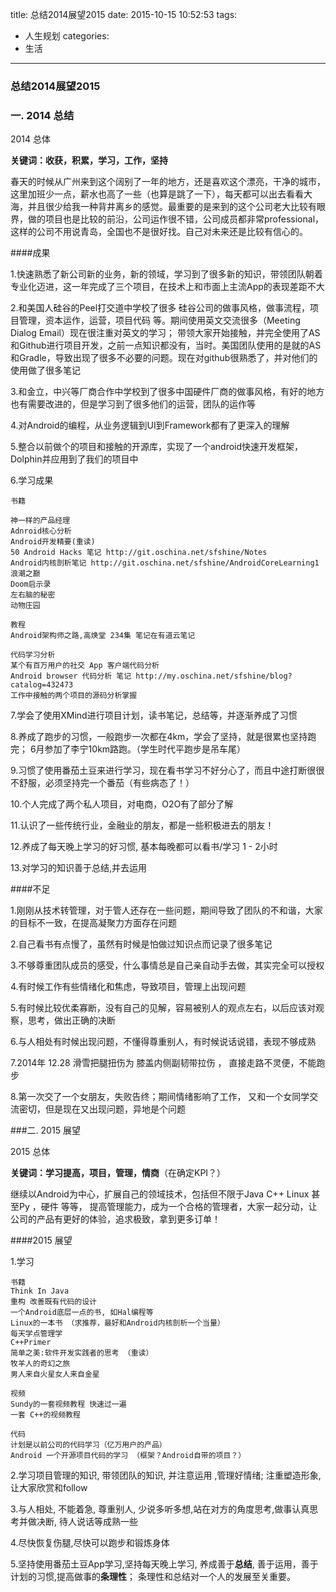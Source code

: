 title: 总结2014展望2015
date: 2015-10-15 10:52:53
tags:
- 人生规划
categories:
- 生活
---
### 总结2014展望2015

### 一. 2014 总结

2014 总体 

**关键词：收获，积累，学习，工作，坚持**

春天的时候从广州来到这个阔别了一年的地方，还是喜欢这个漂亮，干净的城市，这里加班少一点，薪水也高了一些（也算是跳了一下），每天都可以出去看看大海，并且很少给我一种背井离乡的感觉。最重要的是来到的这个公司老大比较有眼界，做的项目也是比较的前沿，公司运作很不错，公司成员都非常professional，这样的公司不用说青岛，全国也不是很好找。自己对未来还是比较有信心的。

####成果

1.快速熟悉了新公司新的业务，新的领域，学习到了很多新的知识，带领团队朝着专业化迈进，这一年完成了三个项目，在技术上和市面上主流App的表现差距不大

2.和美国人硅谷的Peel打交道中学校了很多 硅谷公司的做事风格，做事流程，项目管理，资本运作，运营，项目代码 等。期间使用英文交流很多（Meeting Dialog Email）现在很注重对英文的学习；
带领大家开始接触，并完全使用了AS和Github进行项目开发，之前一点知识都没有，当时。美国团队使用的是就的AS和Gradle，导致出现了很多不必要的问题。现在对github很熟悉了，并对他们的使用做了很多笔记

3.和金立，中兴等厂商合作中学校到了很多中国硬件厂商的做事风格，有好的地方也有需要改进的，但是学习到了很多他们的运营，团队的运作等

4.对Android的编程，从业务逻辑到UI到Framework都有了更深入的理解

5.整合以前做个的项目和接触的开源库，实现了一个android快速开发框架，Dolphin并应用到了我们的项目中

6.学习成果

    书籍
    
    神一样的产品经理
    Adnroid核心分析
    Android开发精要(重读) 
    50 Android Hacks 笔记 http://git.oschina.net/sfshine/Notes
    Android内核剖析笔记 http://git.oschina.net/sfshine/AndroidCoreLearning1
    浪潮之巅
    Doom启示录
    左右脑的秘密
    动物庄园
    
    教程
    Android架构师之路,高焕堂 234集 笔记在有道云笔记
    
    代码学习分析
    某个有百万用户的社交 App 客户端代码分析
    Android browser 代码分析 笔记 http://my.oschina.net/sfshine/blog?catalog=432473
    工作中接触的两个项目的源码分析掌握

7.学会了使用XMind进行项目计划，读书笔记，总结等，并逐渐养成了习惯

8.养成了跑步的习惯，一般跑步一次都在4km，学会了坚持，就是很累也坚持跑完；
6月参加了李宁10km路跑。（学生时代平跑步是吊车尾）

9.习惯了使用番茄土豆来进行学习，现在看书学习不好分心了，而且中途打断很很不舒服，必须坚持完一个番茄（有些病态了！）

10.个人完成了两个私人项目，对电商，O2O有了部分了解

11.认识了一些传统行业，金融业的朋友，都是一些积极进去的朋友！

12.养成了每天晚上学习的好习惯, 基本每晚都可以看书/学习 1 - 2小时

13.对学习的知识善于总结,并去运用


####不足

1.刚刚从技术转管理，对于管人还存在一些问题，期间导致了团队的不和谐，大家的目标不一致，在提高凝聚力方面存在问题

2.自己看书有点慢了，虽然有时候是怕做过知识点而记录了很多笔记

3.不够尊重团队成员的感受，什么事情总是自己亲自动手去做，其实完全可以授权

4.有时候工作有些情绪化和焦虑，导致项目，管理上出现问题

5.有时候比较优柔寡断，没有自己的见解，容易被别人的观点左右，以后应该对观察，思考，做出正确的决断

6.与人相处有时候出现问题，不懂得尊重别人，有时候说话说错，表现不够成熟

7.2014年 12.28 滑雪把腿扭伤为 膝盖内侧副韧带拉伤 ， 直接走路不灵便，不能跑步

8.第一次交了一个女朋友，失败告终；期间情绪影响了工作， 又和一个女同学交流密切，但是现在又出现问题，异地是个问题

###二. 2015 展望

2015 总体

**关键词：学习提高，项目，管理，情商**（在确定KPI？）

继续以Android为中心，扩展自己的领域技术，包括但不限于Java C++ Linux 甚至Py ，硬件 等等，
提高管理能力，成为一个合格的管理者，大家一起分动，让公司的产品有更好的体验，追求极致，拿到更多订单！

####2015 展望

1.学习

    书籍
    Think In Java
    重构 改善既有代码的设计 
    一个Android底层一点的书, 如Hal编程等
    Linux的一本书 （求推荐，最好和Android内核剖析一个当量）
    每天学点管理学
    C++Primer
    简单之美:软件开发实践者的思考 （重读）
    牧羊人的奇幻之旅
    男人来自火星女人来自金星
    
    视频
    Sundy的一套视频教程 快速过一遍
    一套 C++的视频教程

    代码
    计划是以前公司的代码学习（亿万用户的产品）
    Android 一个开源项目代码的学习 （框架？Android自带的项目？）
    
2.学习项目管理的知识, 带领团队的知识, 并注意运用 ,管理好情绪; 注重塑造形象, 让大家欣赏和follow

3.与人相处, 不能着急, 尊重别人, 少说多听多想,站在对方的角度思考,做事认真思考并做决断, 待人说话等成熟一些

4.尽快恢复伤腿,尽快可以跑步和锻炼身体

5.坚持使用番茄土豆App学习,坚持每天晚上学习, 养成善于**总结**, 善于运用，善于计划的习惯,提高做事的**条理性**； 条理性和总结对一个人的发展至关重要。